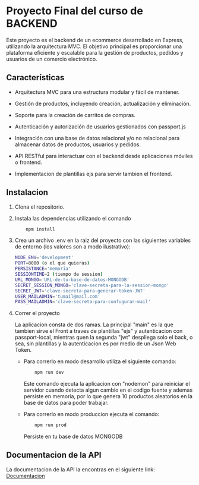 # Proyecto Final del curso de BACKEND

Este proyecto es el backend de un ecommerce desarrollado en Express, utilizando la arquitectura MVC. El objetivo principal es proporcionar una plataforma eficiente y escalable para la gestión de productos, pedidos y usuarios de un comercio electrónico.

## Características

* Arquitectura MVC para una estructura modular y fácil de mantener.

* Gestión de productos, incluyendo creación, actualización y eliminación.

* Soporte para la creación de carritos de compras.

* Autenticación y autorización de usuarios gestionados con passport.js

* Integración con una base de datos relacional y/o no relacional para almacenar datos de productos, usuarios y pedidos.

* API RESTful para interactuar con el backend desde aplicaciones móviles o frontend.

* Implementacion de plantillas ejs para servir tambien el frontend.

## Instalacion

1. Clona el repositorio.

2. Instala las dependencias utilizando el comando

    ```sh
        npm install
    ```

3. Crea un archivo .env en la raiz del proyecto con las siguientes variables de entorno (los valores son a modo ilustrativo):
    ```sh
    NODE_ENV='development'
    PORT=8080 (o el que quieras)
    PERSISTANCE='memoria'
    SESSIONTIME=2 (tiempo de session)
    URL_MONGO='URL-de-tu-base-de-datos-MONGODB'
    SECRET_SESSION_MONGO='clave-secreta-para-la-session-mongo'
    SECRET_JWT='clave-secreta-para-generar-token-JWT'
    USER_MAILADMIN='tumail@mail.com'
    PASS_MAILADMIN='clave-secreta-para-confugurar-mail'
    ```

4. Correr el proyecto

    La aplicacion consta de dos ramas. La principal "main" es la que tambien sirve el Front a traves de plantillas "ejs" y autenticacion con passport-local, mientras quen la segunda "jwt" despliega solo el back, o sea, sin plantillas y la autenticacion es por medio de un Json Web Token.

    - Para correrlo en modo desarrollo utiliza el siguiente comando:

        ```sh
            npm run dev
        ```
        Este comando ejecuta la aplicacion con "nodemon" para reiniciar el servidor cuando detecta algun cambio en el codigo fuente y ademas persiste en memoria, por lo que genera 10 productos aleatorios en la base de datos para poder trabajar.

    - Para correrlo en modo produccion ejecuta el comando:

        ```sh
            npm run prod
        ```
        Persiste en tu base de datos MONGODB


## Documentacion de la API

La documentacion de la API la encontras en el siguiente link: [Documentacion](https://documenter.getpostman.com/view/21750027/2sA3XPC2w2)